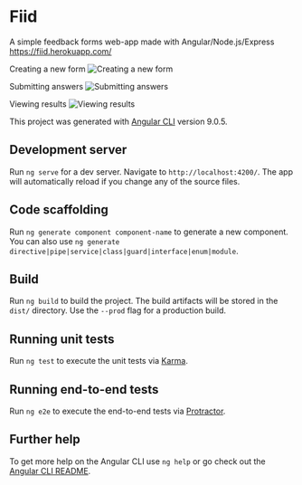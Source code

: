 # Fiid
A simple feedback forms web-app made with Angular/Node.js/Express 
https://fiid.herokuapp.com/

Creating a new form
![Creating a new form](https://i.ibb.co/DV09ffB/85-U2-ZSa-Bvu.gif)

Submitting answers
![Submitting answers](https://i.ibb.co/ZXk6q7Z/U9-Vx-Yjaqq-L.gif)

Viewing results
![Viewing results](https://i.ibb.co/7yHYd7h/DI7f-WUHu0e.gif)








This project was generated with [Angular CLI](https://github.com/angular/angular-cli) version 9.0.5.

## Development server

Run `ng serve` for a dev server. Navigate to `http://localhost:4200/`. The app will automatically reload if you change any of the source files.

## Code scaffolding

Run `ng generate component component-name` to generate a new component. You can also use `ng generate directive|pipe|service|class|guard|interface|enum|module`.

## Build

Run `ng build` to build the project. The build artifacts will be stored in the `dist/` directory. Use the `--prod` flag for a production build.

## Running unit tests

Run `ng test` to execute the unit tests via [Karma](https://karma-runner.github.io).

## Running end-to-end tests

Run `ng e2e` to execute the end-to-end tests via [Protractor](http://www.protractortest.org/).

## Further help

To get more help on the Angular CLI use `ng help` or go check out the [Angular CLI README](https://github.com/angular/angular-cli/blob/master/README.md).
